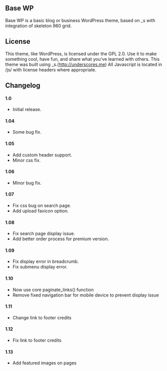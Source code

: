 Base WP
---------------
Base WP is a basic blog or business WordPress theme, based on _s with integration of skeleton 960 grid. 


License
---------------
This theme, like WordPress, is licensed under the GPL 2.0. Use it to make something cool, have fun, and share what you've learned with others.
This theme was built using _s.(http://underscores.me)
All Javascript is located in /js/ with license headers where appropriate.


Changelog
---------------
#### 1.0
* Initial release.

#### 1.04
* Some bug fix.

#### 1.05
* Add custom header support.
* Minor css fix.

#### 1.06
* Minor bug fix.

#### 1.07
* Fix css bug on search page.
* Add upload favicon option.

#### 1.08
* Fix search page display issue.
* Add better order process for premium version.

#### 1.09
* Fix display error in breadcrumb.
* Fix submenu display error.

#### 1.10
* Now use core paginate_links() function
* Remove fixed navigation bar for mobile device to prevent display issue

#### 1.11
* Change link to footer credits

#### 1.12
* Fix link to footer credits

#### 1.13
* Add featured images on pages

